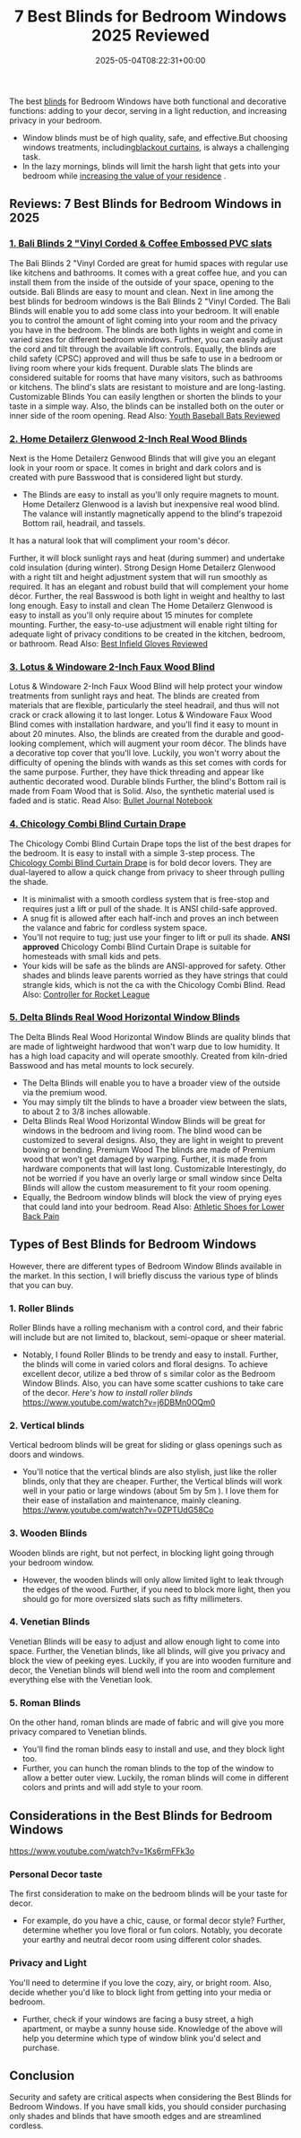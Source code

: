 ﻿---
layout: post
title: 7 Best Blinds for Bedroom Windows 2025 Reviewed
date: '2025-05-04T08:22:31+00:00'
categories:
- Shoes
tags: []
slug: /best-blinds-for-bedroom-windows/
lastmod: 2025-05-07T12:21:23+03:00
---

The best
[blinds](https://en.wikipedia.org/wiki/Window_blind)
for Bedroom Windows have both functional and decorative functions: adding to your decor, serving in a light reduction, and increasing privacy in your bedroom.
- Window blinds must be of high quality, safe, and effective.But choosing windows treatments, including[blackout curtains](https://pestpolicy.com/best-blackout-curtains/), is always a challenging task.
- In the lazy mornings, blinds will limit the harsh light that gets into your bedroom while
[increasing the value of your residence](http://www.nytimes.com/2011/12/15/garden/do-upgraded-blinds-or-curtains-help-sell-a-home-market-ready.html)
.
## Reviews: 7 Best Blinds for Bedroom Windows in 2025
### [1. Bali Blinds 2 "Vinyl Corded & Coffee Embossed PVC slats](https://www.amazon.com/dp/B00M3S8LYY/?tag=p-policy-20)
The Bali Blinds 2 "Vinyl Corded are great for humid spaces with regular use like kitchens and bathrooms.
It comes with a great coffee hue, and you can install them from the inside of the outside of your space, opening to the outside. Bali Blinds are easy to mount and clean.
Next in line among the best blinds for bedroom windows is the Bali Blinds 2 "Vinyl Corded. The Bali Blinds will enable you to add some class into your bedroom.
It will enable you to control the amount of light coming into your room and the privacy you have in the bedroom.
The blinds are both lights in weight and come in varied sizes for different bedroom windows. Further, you can easily adjust the cord and tilt through the available lift controls.
Equally, the blinds are child safety (CPSC) approved and will thus be safe to use in a bedroom or living room where your kids frequent.
Durable slats
The blinds are considered suitable for rooms that have many visitors, such as bathrooms or kitchens. The blind's slats are resistant to moisture and are long-lasting.
Customizable Blinds
You can easily lengthen or shorten the blinds to your taste in a simple way. Also, the blinds can be installed both on the outer or inner side of the room opening.
Read Also:
[Youth Baseball Bats Reviewed](https://pestpolicy.com/best-youth-baseball-bats/)
### [2. Home Detailerz Glenwood 2-Inch Real Wood Blinds](https://www.amazon.com/dp/B00FHVE922/?tag=p-policy-20)
Next is the Home Detailerz Genwood Blinds that will give you an elegant look in your room or space.
It comes in bright and dark colors and is created with pure Basswood that is considered light but sturdy.
- The Blinds are easy to install as you'll only require magnets to mount.
Home Detailerz Glenwood is a lavish but inexpensive real wood blind.
The valance will instantly magnetically append to the blind's trapezoid Bottom rail, headrail, and tassels.

It has a natural look that will compliment your room's décor.

Further, it will block sunlight rays and heat (during summer) and undertake cold insulation (during winter).
Strong Design
Home Detailerz Glenwood with a right tilt and height adjustment system that will run smoothly as required.
It has an elegant and robust build that will complement your home décor. Further, the real Basswood is both light in weight and healthy to last long enough.
Easy to install and clean
The Home Detailerz Glenwood is easy to install as you'll only require about 15 minutes for complete mounting.
Further, the easy-to-use adjustment will enable right tilting for adequate light of privacy conditions to be created in the kitchen, bedroom, or bathroom.
Read Also:
[Best Infield Gloves Reviewed](https://pestpolicy.com/best-infield-gloves/)
### [3. Lotus & Windoware 2-Inch Faux Wood Blind](https://www.amazon.com/dp/B00P84OFRC/?tag=p-policy-20)
Lotus & Windoware 2-Inch Faux Wood Blind will help protect your window treatments from sunlight rays and heat.
The blinds are created from materials that are flexible, particularly the steel headrail, and thus will not crack or crack allowing it to last longer.
Lotus & Windoware Faux Wood Blind comes with installation hardware, and you'll find it easy to mount in about 20 minutes.
Also, the blinds are created from the durable and good-looking complement, which will augment your room décor.
The blinds have a decorative top cover that you'll love.
Luckily, you won't worry about the difficulty of opening the blinds with wands as this set comes with cords for the same purpose.
Further, they have thick threading and appear like authentic decorated wood.
Durable blinds
Further, the blind's Bottom rail is made from Foam Wood that is Solid. Also, the synthetic material used is faded and is static.
Read Also:
[Bullet Journal Notebook](https://pestpolicy.com/best-bullet-journal-notebook/)
### [4. Chicology Combi Blind Curtain Drape](https://www.amazon.com/dp/B072F8TJGM/?tag=p-policy-20)
The Chicology Combi Blind Curtain Drape tops the list of the best drapes for the bedroom. It is easy to install with a simple 3-step process.
The
[Chicology Combi Blind Curtain Drape](https://www.amazon.com/dp/B072F8TJGM/?tag=p-policy-20)
is for bold decor lovers. They are dual-layered to allow a quick change from privacy to sheer through pulling the shade.
- It is minimalist with a smooth cordless system that is free-stop and requires just a lift or pull of the shade. It is ANSI child-safe approved.
- A snug fit is allowed after each half-inch and proves an inch between the valance and fabric for cordless system space.
- You'll not require to tug; just use your finger to lift or pull its shade.
**ANSI approved**
Chicology Combi Blind Curtain Drape is suitable for homesteads with small kids and pets.
- Your kids will be safe as the blinds are ANSI-approved for safety.
Other shades and blinds leave parents worried as they have strings that could strangle kids, which is not the ca with the Chicology Combi Blind.
Read Also:
[Controller for Rocket League](https://pestpolicy.com/best-controller-for-rocket-league/)
### [5. Delta Blinds Real Wood Horizontal Window Blinds](https://www.amazon.com/dp/B00ZV9OQ1E/?tag=p-policy-20)
The Delta Blinds Real Wood Horizontal Window Blinds are quality blinds that are made of lightweight hardwood that won't warp due to low humidity.
It has a high load capacity and will operate smoothly. Created from kiln-dried Basswood and has metal mounts to lock securely.
- The Delta Blinds will enable you to have a broader view of the outside via the premium wood.
- You may simply tilt the blinds to have a broader view between the slats, to about 2 to 3/8 inches allowable.
- Delta Blinds Real Wood Horizontal Window Blinds will be great for windows in the bedroom and living room.
The blind wood can be customized to several designs. Also, they are light in weight to prevent bowing or bending.
Premium Wood
The blinds are made of Premium wood that won't get damaged by warping. Further, it is made from hardware components that will last long.
Customizable
Interestingly, do not be worried if you have an overly large or small window since Delta Blinds will allow the custom measurement to fit your room opening.
- Equally, the Bedroom window blinds will block the view of prying eyes that could land into your bedroom.
Read Also:
[Athletic Shoes for Lower Back Pain](https://pestpolicy.com/best-athletic-shoes-for-lower-back-pain/)
## Types of Best Blinds for Bedroom Windows
However, there are different types of Bedroom Window Blinds available in the market. In this section, I will briefly discuss the various type of blinds that you can buy.
### 1. Roller Blinds
Roller Blinds have a rolling mechanism with a control cord, and their fabric will include but are not limited to, blackout, semi-opaque or sheer material.
- Notably, I found Roller Blinds to be trendy and easy to install. Further, the blinds will come in varied colors and floral designs.
To achieve excellent decor, utilize a bed throw of s similar color as the Bedroom Window Blinds. Also, you can have some scatter cushions to take care of the decor.
*Here's how to install roller blinds*
https://www.youtube.com/watch?v=j6DBMn0OQm0
### 2. Vertical blinds
Vertical bedroom blinds will be great for sliding or glass openings such as doors and windows.
- You'll notice that the vertical blinds are also stylish, just like the roller blinds, only that they are cheaper.
Further, the Vertical blinds will work well in your patio or large windows (about
5m by 5m
). I love them for their ease of installation and maintenance, mainly cleaning.
https://www.youtube.com/watch?v=0ZPTUdG58Co
### 3. Wooden Blinds
Wooden blinds are right, but not perfect, in blocking light going through your bedroom window.
- However, the wooden blinds will only allow limited light to leak through the edges of the wood.
Further, if you need to block more light, then you should go for more oversized slats such as fifty millimeters.
### 4. Venetian Blinds
Venetian Blinds will be easy to adjust and allow enough light to come into space. Further, the Venetian blinds, like all blinds, will give you privacy and block the view of peeking eyes.
Luckily, if you are into wooden furniture and decor, the Venetian blinds will blend well into the room and complement everything else with the Venetian look.
### 5. Roman Blinds
On the other hand, roman blinds are made of fabric and will give you more privacy compared to Venetian blinds.
- You'll find the roman blinds easy to install and use, and they block light too.
- Further, you can hunch the roman blinds to the top of the window to allow a better outer view.
Luckily, the roman blinds will come in different colors and prints and will add style to your room.
## Considerations in the Best Blinds for Bedroom Windows
https://www.youtube.com/watch?v=1Ks6rmFFk3o
### Personal Decor taste
The first consideration to make on the bedroom blinds will be your taste for decor.
- For example, do you have a chic, cause, or formal decor style?
Further, determine whether you love floral or fun colors. Notably, you decorate your earthy and neutral decor room using different color shades.
### Privacy and Light
You'll need to determine if you love the cozy, airy, or bright room. Also, decide whether you'd like to block light from getting into your media or bedroom.
- Further, check if your windows are facing a busy street, a high apartment, or maybe a sunny house side.
Knowledge of the above will help you determine which type of window blink you'd select and purchase.
## Conclusion
Security and safety are critical aspects when considering the Best Blinds for Bedroom Windows.
If you have small kids, you should consider purchasing only shades and blinds that have smooth edges and are streamlined cordless.